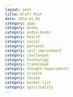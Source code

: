 ```yaml
---
layout: post
title: Draft Post
date: 2014-01-05
category: apps
category: books
category: audio-books
category: health
category: social
category: personal
category: self-improvement
category: challenges
category: technology
category: travelogue
category: thought-experiments
category: science
category: review
category: bucket-list
category: spirituality
---
```


